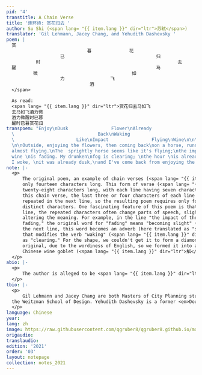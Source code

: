 ```yaml
---
pid: '4'
transtitle: A Chain Verse
title: '连环诗: 赏花归去 '
author: Su Shi (<span lang= "{{ item.lang }}" dir="ltr">苏轼</span>)
translator: 'Gil Lehmann, Jacey Chang, and Yehudith Dashevsky '
poem: |
  赏
                              暮              花
                    已                                  归
           时                                                   去
  醒                                                    马
          微                                   如
                    力                 飞
                               酒
  </span>

  As read:
  <span lang= "{{ item.lang }}" dir="ltr">赏花归去马如飞
  去马如飞酒力微
  酒力微醒时已暮
  醒时已暮赏花归
transpoem: "Enjoy\nDusk                Flower\nAlready                        Come\nTime
  \                               Back\nWaking                                Horse\nSlightly
  \                       Like\nImpact                Flying\nWine\n\n\nA Chain Verse
  \n\nOutside, enjoying the flowers, then coming back\non a horse, running, running,
  almost flying.\nThe  sprightly horse seems like it's flying;\nthe impact of the
  wine \nis fading. My drunken\nfog is clearing; \nthe hour \nis already \nlate.\nWhen\n
  I woke, \nit was already dusk,\nand I've come back from enjoying the flowers. \n"
note: |-
  <p>
      The original poem, an example of chain verses (<span lang= "{{ item.lang }}" dir="ltr">连环诗</span>) in ancient Chinese, is
      only fourteen characters long. This form of verse (<span lang= "{{ item.lang }}" dir="ltr">七言绝句</span>) is often
      twenty-eight characters long, with each line having seven characters. In
      this chain verse, the last three or four characters of each line are
      repeated in the next line, so the resulting poem requires only fourteen
      distinct characters. One fascinating feature of this poem is that in each
      line, the repeated characters often change parts of speech, slightly
      altering the meaning. For example, in the line "the impact of the wine is
      fading," the original word for "fading" means "becoming slight" (<span lang= "{{ item.lang }}" dir="ltr">微</span>), and in
      the next line, this word becomes an adverb (here translated as "slightly")
      that modifies the verb "waking" (<span lang= "{{ item.lang }}" dir="ltr">醒</span>), which we've translated in this context
      as "clearing." For the shape, we couldn't get it to form a diamond as in the
      original, due to the wordiness of English, so we formed it into an ancient
      Chinese wine goblet (<span lang= "{{ item.lang }}" dir="ltr">觚</span>, <em>gu</em>), hoping to convey some of the meaning of the poem through the form.
  </p>
abio: |-
  <p>
      The author is alleged to be <span lang= "{{ item.lang }}" dir="ltr">苏轼</span>(Su shi), but this remains unconfirmed.
  </p>
tbio: |-
  <p>
      Gil Lehmann and Jacey Chang are both Masters of City Planning students in
  the Weitzman School of Design. Yehudith Dashevsky is a former <em>DoubleSpeak</em> editor and currently works in Washington, DC.
  </p>
language: Chinese
year: 
lang: zh
image: https://raw.githubusercontent.com/qgruber8/qgruber8.github.io/main/assets/images/images_21/su_shi.jpg
origaudio: 
translaudio: 
edition: '2021'
order: '03'
layout: notepage
collection: notes_2021
---
```

